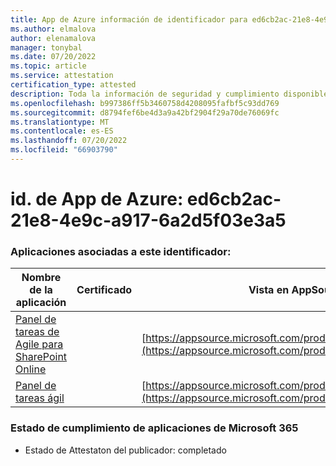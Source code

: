 ```yaml
---
title: App de Azure información de identificador para ed6cb2ac-21e8-4e9c-a917-6a2d5f03e3a5
ms.author: elmalova
author: elenamalova
manager: tonybal
ms.date: 07/20/2022
ms.topic: article
ms.service: attestation
certification_type: attested
description: Toda la información de seguridad y cumplimiento disponible para ed6cb2ac-21e8-4e9c-a917-6a2d5f03e3a5.
ms.openlocfilehash: b997386ff5b3460758d4208095fafbf5c93dd769
ms.sourcegitcommit: d8794fef6be4d3a9a42bf2904f29a70de76069fc
ms.translationtype: MT
ms.contentlocale: es-ES
ms.lasthandoff: 07/20/2022
ms.locfileid: "66903790"
---
```

# <a name="azure-app-id-ed6cb2ac-21e8-4e9c-a917-6a2d5f03e3a5"></a>id. de App de Azure: ed6cb2ac-21e8-4e9c-a917-6a2d5f03e3a5


### <a name="apps-associated-with-this-id"></a>Aplicaciones asociadas a este identificador:
| **Nombre de la aplicación** | **Certificado** | **Vista en AppSource** |
|--------------|---------------|-----------------------|
| [Panel de tareas de Agile para SharePoint Online](../forward/WA200002087.md) |  | [https://appsource.microsoft.com/product/office/WA200002087](https://appsource.microsoft.com/product/office/WA200002087) |
| [Panel de tareas ágil](../forward/WA200002162.md) |  | [https://appsource.microsoft.com/product/office/WA200002162](https://appsource.microsoft.com/product/office/WA200002162) |

### <a name="microsoft-365-app-compliance-status"></a>Estado de cumplimiento de aplicaciones de Microsoft 365
- Estado de Attestaton del publicador: completado
